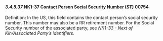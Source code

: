 #### *3.4.5.37* NK1-37 Contact Person Social Security Number (ST) 00754

Definition: In the US, this field contains the contact person’s social security number. This number may also be a RR retirement number. For the Social Security number of the associated party, see _NK1-33 - Next of Kin/Associated Party’s identifiers_.
